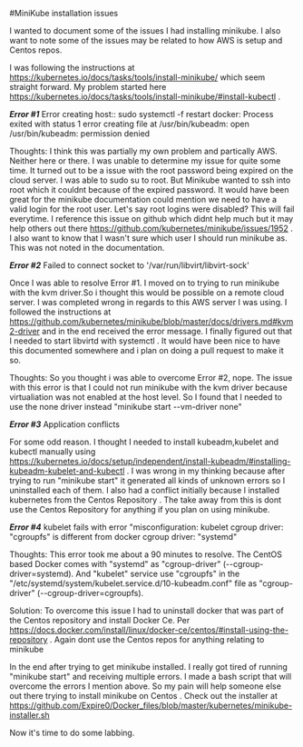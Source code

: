 #MiniKube installation issues

I wanted to document some of the issues I had installing minikube. I also want to note some of the issues 
may be related to how AWS is setup and Centos repos. 

I was following the instructions at https://kubernetes.io/docs/tasks/tools/install-minikube/ which seem straight forward. 
My problem  started here https://kubernetes.io/docs/tasks/tools/install-minikube/#install-kubectl . 

***Error #1***
Error creating host:: sudo systemctl -f restart docker: Process exited with status 1
error creating file at /usr/bin/kubeadm: open /usr/bin/kubeadm: permission denied

Thoughts: I think this was partially my own problem and partically AWS. Neither here or there. I was unable to determine my issue for quite some time. It turned out to be a issue with the root password being expired on the cloud server. I was able to sudo su to root. But Minikube wanted to ssh into root which it couldnt because of the expired password. It would have been great for the minikube documentation could mention we need to have a valid login for the root user. Let's say root logins were disabled? This will fail everytime. I reference this issue on github which didnt help much but it may help others out there https://github.com/kubernetes/minikube/issues/1952 . I also want to know that I wasn't sure which user I should run minikube as. This was not noted in the documentation. 

***Error #2***
Failed to connect socket to '/var/run/libvirt/libvirt-sock'

Once I was able to resolve Error #1. I moved on to trying to run minikube with the kvm driver.So i thought this would be possible on a remote cloud server. I was completed wrong in regards to this AWS server I was using. I followed the instructions at https://github.com/kubernetes/minikube/blob/master/docs/drivers.md#kvm2-driver and in the end received the error message. I finally figured out that I needed to start libvirtd with systemctl . It would have been nice to have this documented somewhere and i plan on doing a pull request to make it so. 

Thoughts: So you thought i was able to overcome Error #2, nope. The issue with this error is that I could not run minikube with the kvm driver because virtualiation was not enabled at the host level. So I found that I needed to use the none driver instead "minikube start --vm-driver none"

***Error #3***
Application conflicts 

For some odd reason. I thought I needed to install kubeadm,kubelet and kubectl manually using 
https://kubernetes.io/docs/setup/independent/install-kubeadm/#installing-kubeadm-kubelet-and-kubectl . I was wrong in my thinking because after trying to run "minikube start" it generated all kinds of unknown errors so I uninstalled each of them. I also had a conflict initially because I installed kubernetes from the Centos Repository . The take away from this is dont use the Centos Repository for anything if you plan on using minikube. 

***Error #4***
kubelet fails with error "misconfiguration: kubelet cgroup driver: "cgroupfs" is different from docker cgroup driver: "systemd"

Thoughts: This error took me about a 90 minutes to resolve. The CentOS based Docker comes with "systemd" as "cgroup-driver" (--cgroup-driver=systemd).
And "kubelet" service use "cgroupfs" in the "/etc/systemd/system/kubelet.service.d/10-kubeadm.conf" file as "cgroup-driver" (--cgroup-driver=cgroupfs).

Solution: To overcome this issue I had to uninstall docker that  was part of the Centos repository and install Docker Ce. Per https://docs.docker.com/install/linux/docker-ce/centos/#install-using-the-repository . Again dont use the Centos repos for anything relating to minikube


In the end after trying to get minikube installed. I really got tired of running "minikube start" and receiving multiple errors. I made a bash script that will overcome the errors I mention above. So my pain will help someone else out there trying to install minikube on Centos .  Check out the installer at https://github.com/Expire0/Docker_files/blob/master/kubernetes/minikube-installer.sh

Now it's time to do some labbing. 
